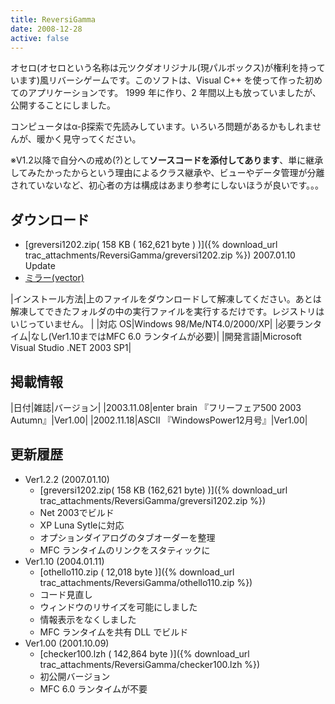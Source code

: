 ```yaml
---
title: ReversiGamma
date: 2008-12-28
active: false
---
```

オセロ(オセロという名称は元ツクダオリジナル(現パルボックス)が権利を持っています)風リバーシゲームです。このソフトは、Visual C++ を使って作った初めてのアプリケーションです。 1999 年に作り、2 年間以上も放っていましたが、公開することにしました。

コンピュータはα-β探索で先読みしています。いろいろ問題があるかもしれませんが、暖かく見守ってください。

※V1.2以降で自分への戒め(?)として**ソースコードを添付してあります**、単に継承してみたかったからという理由によるクラス継承や、ビューやデータ管理が分離されていないなど、初心者の方は構成はあまり参考にしないほうが良いです。。。

## ダウンロード

* [greversi1202.zip( 158 KB ( 162,621 byte ) )]({% download_url trac_attachments/ReversiGamma/greversi1202.zip %}) 2007.01.10 Update
* [ミラー(vector)](http://www.vector.co.jp/soft/win95/game/se419363.html)

|インストール方法|上のファイルをダウンロードして解凍してください。あとは解凍してできたフォルダの中の実行ファイルを実行するだけです。レジストリはいじっていません。 |
|対応 OS|Windows 98/Me/NT4.0/2000/XP|
|必要ランタイム|なし(Ver1.10まではMFC 6.0 ランタイムが必要)|
|開発言語|Microsoft Visual Studio .NET 2003 SP1|

## 掲載情報

|日付|雑誌|バージョン|
|2003.11.08|enter brain 『フリーフェア500 2003 Autumn』|Ver1.00|
|2002.11.18|ASCII 『WindowsPower12月号』|Ver1.00|

## 更新履歴

* Ver1.2.2 (2007.01.10)
  * [greversi1202.zip( 158 KB (162,621 byte) )]({% download_url trac_attachments/ReversiGamma/greversi1202.zip %})
  * Net 2003でビルド
  * XP Luna Sytleに対応
  * オプションダイアログのタブオーダーを整理
  * MFC ランタイムのリンクをスタティックに
* Ver1.10 (2004.01.11)
  * [othello110.zip ( 12,018 byte )]({% download_url trac_attachments/ReversiGamma/othello110.zip %})
  * コード見直し
  * ウィンドウのリサイズを可能にしました
  * 情報表示をなくしました
  * MFC ランタイムを共有 DLL でビルド
* Ver1.00 (2001.10.09)
  * [checker100.lzh ( 142,864 byte )]({% download_url trac_attachments/ReversiGamma/checker100.lzh %})
  * 初公開バージョン
  * MFC 6.0 ランタイムが不要
